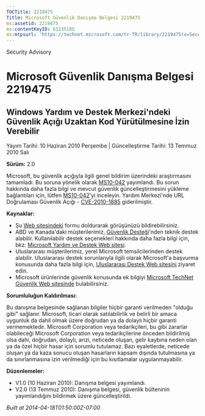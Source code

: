 ```yaml
---
TOCTitle: 2219475
Title: Microsoft Güvenlik Danışma Belgesi 2219475
ms:assetid: 2219475
ms:contentKeyID: 61235185
ms:mtpsurl: 'https://technet.microsoft.com/tr-TR/library/2219475(v=Security.10)'
---
```


Security Advisory

Microsoft Güvenlik Danışma Belgesi 2219475
==========================================

Windows Yardım ve Destek Merkezi'ndeki Güvenlik Açığı Uzaktan Kod Yürütülmesine İzin Verebilir
----------------------------------------------------------------------------------------------

Yayım Tarihi: 10 Haziran 2010 Perşembe | Güncelleştirme Tarihi: 13 Temmuz 2010 Salı

**Sürüm:** 2.0

Microsoft, bu güvenlik açığıyla ilgili genel bildirim üzerindeki araştırmasını tamamladı. Bu soruna yönelik olarak [MS10-042](http://go.microsoft.com/fwlink/?linkid=194729) yayımlandı. Bu sorun hakkında daha fazla bilgi ve mevcut güvenlik güncelleştirmesini yükleme bağlantıları için, lütfen [MS10-042](http://go.microsoft.com/fwlink/?linkid=194729)'yi inceleyin. Yardım Merkezi'nde URL Doğrulaması Güvenlik Açığı - [CVE-2010-1885](http://www.cve.mitre.org/cgi-bin/cvename.cgi?name=cve-2010-1885) giderilmiştir.

**Kaynaklar:**

-   Şu [Web sitesindeki](https://support.microsoft.com/common/survey.aspx?scid=sw;en;1257&amp;showpage=1&amp;ws=technet&amp;sd=tech) formu doldurarak görüşünüzü bildirebilirsiniz.
-   ABD ve Kanada'daki müşterilerimiz, [Güvenlik Desteği](http://go.microsoft.com/fwlink/?linkid=21131)'nden teknik destek alabilir. Kullanılabilir destek seçenekleri hakkında daha fazla bilgi için, bkz: [Microsoft Yardım ve Destek Web sitesi](http://support.microsoft.com).
-   Uluslararası müşterilerimiz, yerel Microsoft temsilcilerinden destek alabilir. Uluslararası destek sorunlarıyla ilgili olarak Microsoft'a başvurma konusunda daha fazla bilgi için, [Uluslararası Destek Web sitesini](http://go.microsoft.com/fwlink/?linkid=21155) ziyaret edin.
-   Microsoft ürünlerinde güvenlik konusunda ek bilgiyi [Microsoft TechNet Güvenlik Web sitesinde](http://go.microsoft.com/fwlink/?linkid=21132) bulabilirsiniz.

**Sorumluluğun Kaldırılması:**

Bu danışma belgesinde sağlanan bilgiler hiçbir garanti verilmeden "olduğu gibi" sağlanır. Microsoft, ticari olarak satılabilirlik ve belirli bir amaca uygunluk da dahil olmak üzere doğrudan ya da dolaylı hiçbir garanti vermemektedir. Microsoft Corporation veya tedarikçileri, bu gibi zararlar olabileceği Microsoft Corporation veya tedarikçilerine önceden bildirilmiş olsa dahi, doğrudan, dolaylı, arızi, neticede oluşan, gelir kaybına neden olan ya da özel hiçbir hasar için sorumlu tutulamaz. Bazı eyaletlerde, neticede oluşan ya da kaza sonucu oluşan hasarların kapsam dışında tutulmasına ya da sınırlanmasına izin verilmediği için bu kısıtlamalar uygulanmayabilir.

**Düzenlemeler:**

-   V1.0 (10 Haziran 2010): Danışma belgesi yayımlandı.
-   V2.0 (13 Temmuz 2010): Danışma belgesi, güvenlik bülteninin yayımlandığını bildirmek üzere güncelleştirildi.

*Built at 2014-04-18T01:50:00Z-07:00*
